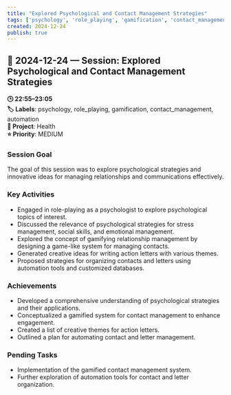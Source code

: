 ```yaml
---
title: "Explored Psychological and Contact Management Strategies"
tags: ['psychology', 'role_playing', 'gamification', 'contact_management', 'automation']
created: 2024-12-24
publish: true
---
```


## 📅 2024-12-24 — Session: Explored Psychological and Contact Management Strategies

**🕒 22:55–23:05**  
**🏷️ Labels**: psychology, role_playing, gamification, contact_management, automation  
**📂 Project**: Health  
**⭐ Priority**: MEDIUM  


### Session Goal
The goal of this session was to explore psychological strategies and innovative ideas for managing relationships and communications effectively.

### Key Activities
- Engaged in role-playing as a psychologist to explore psychological topics of interest.
- Discussed the relevance of psychological strategies for stress management, social skills, and emotional management.
- Explored the concept of gamifying relationship management by designing a game-like system for managing contacts.
- Generated creative ideas for writing action letters with various themes.
- Proposed strategies for organizing contacts and letters using automation tools and customized databases.

### Achievements
- Developed a comprehensive understanding of psychological strategies and their applications.
- Conceptualized a gamified system for contact management to enhance engagement.
- Created a list of creative themes for action letters.
- Outlined a plan for automating contact and letter management.

### Pending Tasks
- Implementation of the gamified contact management system.
- Further exploration of automation tools for contact and letter organization.
